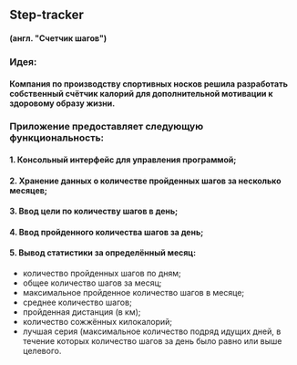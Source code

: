 ## Step-tracker
#### (англ. "Счетчик шагов")

### Идея:
#### Компания по производству спортивных носков решила разработать собственный счётчик калорий для дополнительной мотивации к здоровому образу жизни.

### Приложение предоставляет следующую функциональность:
#### 1. Консольный интерфейс для управления программой;
#### 2. Хранение данных о количестве пройденных шагов за несколько месяцев;
#### 3. Ввод цели по количеству шагов в день; 
#### 4. Ввод пройденного количества шагов за день; 
#### 5. Вывод статистики за определённый месяц:
- количество пройденных шагов по дням;
- общее количество шагов за месяц;
- максимальное пройденное количество шагов в месяце;
- среднее количество шагов;
- пройденная дистанция (в км);
- количество сожжённых килокалорий;
- лучшая серия (максимальное количество подряд идущих дней, в течение которых количество шагов за день было равно или выше целевого.
